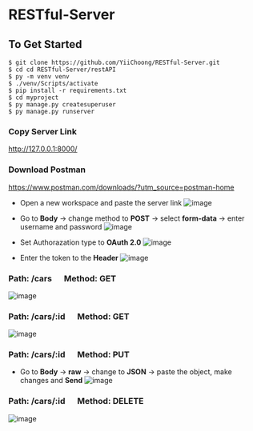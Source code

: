 # RESTful-Server

## To Get Started

```
$ git clone https://github.com/YiiChoong/RESTful-Server.git
$ cd cd RESTful-Server/restAPI
$ py -m venv venv
$ ./venv/Scripts/activate
$ pip install -r requirements.txt
$ cd myproject
$ py manage.py createsuperuser
$ py manage.py runserver
```

### Copy Server Link
http://127.0.0.1:8000/

### Download Postman
https://www.postman.com/downloads/?utm_source=postman-home

- Open a new workspace and paste the server link 
![image](https://user-images.githubusercontent.com/72157216/209271203-a6c5e61a-7f7d-4e4e-8eb5-f142018daa83.png)

- Go to **Body** -> change method to **POST** -> select **form-data** -> enter username and password
![image](https://user-images.githubusercontent.com/72157216/209272382-92f9abaf-1f4e-4959-97a4-9b5ea403cb6e.png)

- Set Authorazation type to **OAuth 2.0**
![image](https://user-images.githubusercontent.com/72157216/209272788-b1089853-2fe3-41ba-95c0-292814e52ea8.png)

- Enter the token to the **Header**
![image](https://user-images.githubusercontent.com/72157216/209272943-62bf3ef5-2f90-4be3-a0f7-5cd508af0c64.png)

### Path: **/cars** &emsp; Method: **GET**
![image](https://user-images.githubusercontent.com/72157216/209277172-4a52a7f0-1e04-4e3a-9045-35aada27f96a.png)

### Path: **/cars/:id** &emsp; Method: **GET**
![image](https://user-images.githubusercontent.com/72157216/209277246-8c1053fd-0739-4aeb-8e4b-7e5b47ba424f.png)

### Path: **/cars/:id** &emsp; Method: **PUT**
- Go to **Body** -> **raw** -> change to **JSON** -> paste the object, make changes and **Send**
![image](https://user-images.githubusercontent.com/72157216/209277350-528b5233-1087-4779-896e-54cc74e42f8c.png)

### Path: **/cars/:id** &emsp; Method: **DELETE**
![image](https://user-images.githubusercontent.com/72157216/209401503-4d8d7114-2477-4dc4-8f12-99d074644b1f.png)

